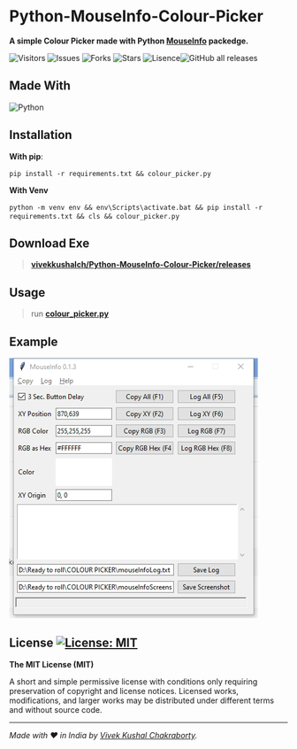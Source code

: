Python-MouseInfo-Colour-Picker
===
**A simple Colour Picker made with Python [MouseInfo](https://pypi.org/project/MouseInfo/) packedge.**


![Visitors](https://visitor-badge.deta.dev/badge?page_id=Python-MouseInfo-Colour-Picker.visitor-badge) ![Issues](https://img.shields.io/github/issues/vivekkushalch/Python-MouseInfo-Colour-Picker) ![Forks](https://img.shields.io/github/forks/vivekkushalch/Python-MouseInfo-Colour-Picker) ![Stars](https://img.shields.io/github/stars/vivekkushalch/Python-MouseInfo-Colour-Picker) ![Lisence](https://img.shields.io/github/license/vivekkushalch/Python-MouseInfo-Colour-Picker)![GitHub all releases](https://img.shields.io/github/downloads/vivekkushalch/Python-MouseInfo-Colour-Picker/total?color=green)

Made With
---
![Python](https://img.shields.io/badge/python-3670A0?style=for-the-badge&logo=python&logoColor=ffdd54)



Installation
---
**With pip**:

    pip install -r requirements.txt && colour_picker.py   

**With Venv**

    python -m venv env && env\Scripts\activate.bat && pip install -r requirements.txt && cls && colour_picker.py




Download Exe
---
>**[vivekkushalch/Python-MouseInfo-Colour-Picker/releases](https://github.com/vivekkushalch/Python-MouseInfo-Colour-Picker/releases/)**


Usage
---
>run **[colour_picker.py](https://github.com/vivekkushalch/Python-MouseInfo-Colour-Picker/blob/main/colour_picker.py)**



Example
---
![Example.png](Example.png) 



License [![License: MIT](https://img.shields.io/badge/License-MIT-yellow.svg)](https://opensource.org/licenses/MIT)
-------
**The MIT License (MIT)**

A short and simple permissive license with conditions only requiring preservation of copyright and license notices. Licensed works, modifications, and larger works may be distributed under different terms and without source code.

-------
_Made with :heart: in India by [Vivek Kushal Chakraborty](https://github.com/vivekkushalch)._

